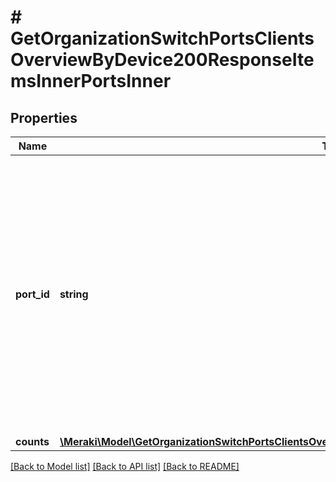 # # GetOrganizationSwitchPortsClientsOverviewByDevice200ResponseItemsInnerPortsInner

## Properties

Name | Type | Description | Notes
------------ | ------------- | ------------- | -------------
**port_id** | **string** | The string identifier of this port on the switch. This is commonly just the port number but may contain additional identifying information such as the slot and module-type if the port is located on a port module. | [optional]
**counts** | [**\Meraki\Model\GetOrganizationSwitchPortsClientsOverviewByDevice200ResponseItemsInnerPortsInnerCounts**](GetOrganizationSwitchPortsClientsOverviewByDevice200ResponseItemsInnerPortsInnerCounts.md) |  | [optional]

[[Back to Model list]](../../README.md#models) [[Back to API list]](../../README.md#endpoints) [[Back to README]](../../README.md)
